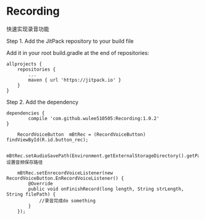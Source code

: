 # Recording
快速实现录音功能


 Step 1. Add the JitPack repository to your build file


 Add it in your root build.gradle at the end of repositories:

	allprojects {
		repositories {
			...
			maven { url 'https://jitpack.io' }
		}
	}
        
 Step 2. Add the dependency

	dependencies {
	        compile 'com.github.wulee510505:Recording:1.0.2'
	}

        RecordVoiceButton  mBtRec = (RecordVoiceButton) findViewById(R.id.button_rec);
 
        mBtRec.setAudioSavePath(Environment.getExternalStorageDirectory().getPath()+"/Recording/audio");//设置音频保存路径
 
        mBtRec.setEnrecordVoiceListener(new RecordVoiceButton.EnRecordVoiceListener() {
            @Override
            public void onFinishRecord(long length, String strLength, String filePath) {
                //录音完成do something                                                                                                                                                                                                                                                                                                                                                                                                                    
            }
        });
